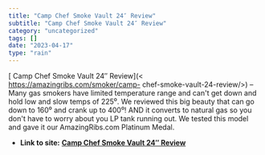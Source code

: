 ```yaml
---
title: "Camp Chef Smoke Vault 24″ Review"
subtitle: "Camp Chef Smoke Vault 24″ Review"
category: "uncategorized"
tags: []
date: "2023-04-17"
type: "rain"
---
```

[ Camp Chef Smoke Vault 24″ Review](< https://amazingribs.com/smoker/camp-
chef-smoke-vault-24-review/>) –Many gas smokers have limited temperature range
and can't get down and hold low and slow temps of 225⁰. We reviewed this big
beauty that can go down to 160⁰ and crank up to 400⁰! AND it converts to
natural gas so you don't have to worry about you LP tank running out. We
tested this model and gave it our AmazingRibs.com Platinum Medal.


* **Link to site:** **[Camp Chef Smoke Vault 24″ Review](None)**
